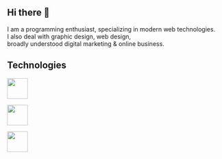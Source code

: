 ## Hi there 👋

I am a programming enthusiast, specializing in modern web technologies.<br>
I also deal with graphic design, web design, <br>broadly understood digital marketing & online business.

## Technologies

<p align="left">
  <img src="https://skillicons.dev/icons?i=ts,js,angular,nodejs,cs" height="48" />
</p>
<p align="left">
  <img src="https://skillicons.dev/icons?i=nestjs,postgresql,vscode,figma,wordpress" height="48" />
</p>
<p align="left">
  <img src="https://skillicons.dev/icons?i=npm,gulp,webpack,html,scss" height="48" />
</p>

